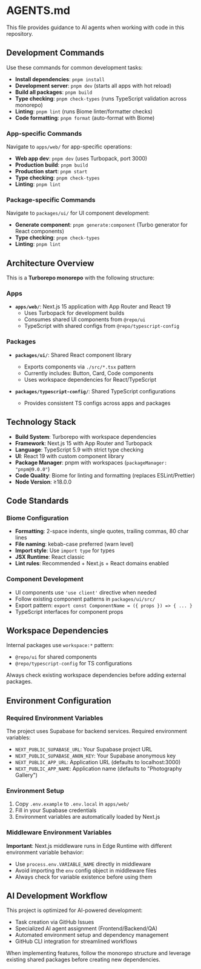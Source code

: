 # AGENTS.md

This file provides guidance to AI agents when working with code in this repository.

## Development Commands

Use these commands for common development tasks:

- **Install dependencies**: `pnpm install`
- **Development server**: `pnpm dev` (starts all apps with hot reload)
- **Build all packages**: `pnpm build`
- **Type checking**: `pnpm check-types` (runs TypeScript validation across monorepo)
- **Linting**: `pnpm lint` (runs Biome linter/formatter checks)
- **Code formatting**: `pnpm format` (auto-format with Biome)

### App-specific Commands

Navigate to `apps/web/` for app-specific operations:
- **Web app dev**: `pnpm dev` (uses Turbopack, port 3000)
- **Production build**: `pnpm build` 
- **Production start**: `pnpm start`
- **Type checking**: `pnpm check-types`
- **Linting**: `pnpm lint`

### Package-specific Commands

Navigate to `packages/ui/` for UI component development:
- **Generate component**: `pnpm generate:component` (Turbo generator for React components)
- **Type checking**: `pnpm check-types`
- **Linting**: `pnpm lint`

## Architecture Overview

This is a **Turborepo monorepo** with the following structure:

### Apps
- **`apps/web/`**: Next.js 15 application with App Router and React 19
  - Uses Turbopack for development builds
  - Consumes shared UI components from `@repo/ui`
  - TypeScript with shared configs from `@repo/typescript-config`
### Packages

- **`packages/ui/`**: Shared React component library
  - Exports components via `./src/*.tsx` pattern
  - Currently includes: Button, Card, Code components
  - Uses workspace dependencies for React/TypeScript
  
- **`packages/typescript-config/`**: Shared TypeScript configurations
  - Provides consistent TS configs across apps and packages

## Technology Stack

- **Build System**: Turborepo with workspace dependencies
- **Framework**: Next.js 15 with App Router and Turbopack
- **Language**: TypeScript 5.9 with strict type checking
- **UI**: React 19 with custom component library
- **Package Manager**: pnpm with workspaces (`packageManager: "pnpm@9.0.0"`)
- **Code Quality**: Biome for linting and formatting (replaces ESLint/Prettier)
- **Node Version**: ≥18.0.0

## Code Standards

### Biome Configuration
- **Formatting**: 2-space indents, single quotes, trailing commas, 80 char lines
- **File naming**: kebab-case preferred (warn level)
- **Import style**: Use `import type` for types
- **JSX Runtime**: React classic
- **Lint rules**: Recommended + Next.js + React domains enabled

### Component Development
- UI components use `'use client'` directive when needed
- Follow existing component patterns in `packages/ui/src/`
- Export pattern: `export const ComponentName = ({ props }) => { ... }`
- TypeScript interfaces for component props

## Workspace Dependencies

Internal packages use `workspace:*` pattern:
- `@repo/ui` for shared components
- `@repo/typescript-config` for TS configurations

Always check existing workspace dependencies before adding external packages.

## Environment Configuration

### Required Environment Variables
The project uses Supabase for backend services. Required environment variables:

- `NEXT_PUBLIC_SUPABASE_URL`: Your Supabase project URL
- `NEXT_PUBLIC_SUPABASE_ANON_KEY`: Your Supabase anonymous key
- `NEXT_PUBLIC_APP_URL`: Application URL (defaults to localhost:3000)
- `NEXT_PUBLIC_APP_NAME`: Application name (defaults to "Photography Gallery")

### Environment Setup
1. Copy `.env.example` to `.env.local` in `apps/web/`
2. Fill in your Supabase credentials
3. Environment variables are automatically loaded by Next.js

### Middleware Environment Variables
**Important**: Next.js middleware runs in Edge Runtime with different environment variable behavior:
- Use `process.env.VARIABLE_NAME` directly in middleware
- Avoid importing the `env` config object in middleware files
- Always check for variable existence before using them

## AI Development Workflow

This project is optimized for AI-powered development:
- Task creation via GitHub Issues
- Specialized AI agent assignment (Frontend/Backend/QA)
- Automated environment setup and dependency management
- GitHub CLI integration for streamlined workflows

When implementing features, follow the monorepo structure and leverage existing shared packages before creating new dependencies.